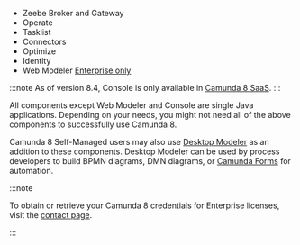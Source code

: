 ---
---

- Zeebe Broker and Gateway
- Operate
- Tasklist
- Connectors
- Optimize
- Identity
- Web Modeler [<span class="badge badge--enterprise-only">Enterprise only</span>](/reference/licenses.md#web-modeler)

:::note
As of version 8.4, Console is only available in [Camunda 8 SaaS](/components/components-overview.md).
:::

All components except Web Modeler and Console are single Java applications. Depending on your needs, you might not need all of the above components to successfully use Camunda 8.

Camunda 8 Self-Managed users may also use [Desktop Modeler](../../components/modeler/desktop-modeler/install-the-modeler.md) as an addition to these components. Desktop Modeler can be used by process developers to build BPMN diagrams, DMN diagrams, or [Camunda Forms](../../guides/utilizing-forms.md) for automation.

:::note

To obtain or retrieve your Camunda 8 credentials for Enterprise licenses, visit the [contact page](/reference/contact.md).

:::
